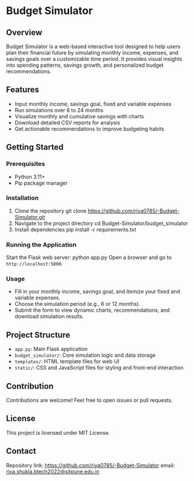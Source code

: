 # Budget Simulator

## Overview
Budget Simulator is a web-based interactive tool designed to help users plan their financial future by simulating monthly income, expenses, and savings goals over a customizable time period. It provides visual insights into spending patterns, savings growth, and personalized budget recommendations.

## Features
- Input monthly income, savings goal, fixed and variable expenses
- Run simulations over 6 to 24 months
- Visualize monthly and cumulative savings with charts
- Download detailed CSV reports for analysis
- Get actionable recommendations to improve budgeting habits

## Getting Started

### Prerequisites
- Python 3.11+
- Pip package manager

### Installation
1. Clone the repository
git clone https://github.com/riya0785/-Budget-Simulator.git
2. Navigate to the project directory
cd Budget-Simulator/budget_simulator
3. Install dependencies
pip install -r requirements.txt

### Running the Application
Start the Flask web server: python app.py
Open a browser and go to `http://localhost:5000`.

### Usage
- Fill in your monthly income, savings goal, and itemize your fixed and variable expenses.
- Choose the simulation period (e.g., 6 or 12 months).
- Submit the form to view dynamic charts, recommendations, and download simulation results.

## Project Structure
- `app.py`: Main Flask application
- `budget_simulator/`: Core simulation logic and data storage
- `templates/`: HTML template files for web UI
- `static/`: CSS and JavaScript files for styling and front-end interaction

## Contribution
Contributions are welcome! Feel free to open issues or pull requests.

## License
This project is licensed under MIT License.

## Contact
Repository link: https://github.com/riya0785/-Budget-Simulator
email: riya.shukla.btech2022@sitpune.edu.in
